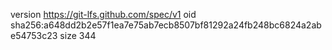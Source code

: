 version https://git-lfs.github.com/spec/v1
oid sha256:a648dd2b2e57f1ea7e75ab7ecb8507bf81292a24fb248bc6824a2abe54753c23
size 344
